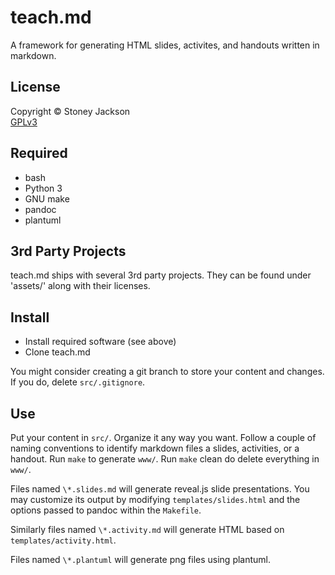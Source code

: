 # teach.md

A framework for generating HTML slides, activites, and handouts written in
markdown.


## License

Copyright &copy; Stoney Jackson<br>
[GPLv3](http://www.gnu.org/licenses/)


## Required

- bash
- Python 3
- GNU make
- pandoc
- plantuml


## 3rd Party Projects

teach.md ships with several 3rd party projects. They can be found under
'assets/' along with their licenses.


## Install

- Install required software (see above)
- Clone teach.md

You might consider creating a git branch to store your content and changes. If
you do, delete `src/.gitignore`.


## Use

Put your content in `src/`. Organize it any way you want. Follow a couple of
naming conventions to identify markdown files a slides, activities, or a
handout. Run `make` to generate `www/`. Run `make` clean do delete everything in
`www/`.

Files named `\*.slides.md` will generate reveal.js slide presentations.
You may customize its output by modifying `templates/slides.html` and the options
passed to pandoc within the `Makefile`.

Similarly files named `\*.activity.md` will generate HTML based on
`templates/activity.html`.

Files named `\*.plantuml` will generate png files using plantuml.
